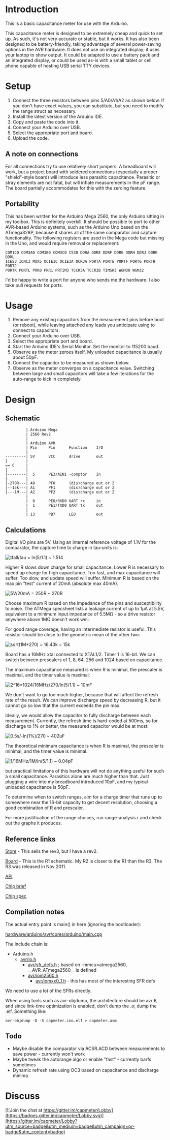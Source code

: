 Introduction
============

This is a basic capacitance meter for use with the Arduino.

This capacitance meter is designed to be extremely cheap and quick to set up. As
such, it's not very accurate or stable, but it works. It has also been designed
to be battery-friendly, taking advantage of several power-saving options in the
AVR hardware. It does not use an integrated display; it uses your laptop to show
output. It could be adapted to use a battery pack and an integrated display, or
could be used as-is with a small tablet or cell phone capable of hosting USB
serial TTY devices.

Setup
=====

1. Connect the three resistors between pins 5/A0/A1/A2 as shown below. If you
   don't have exact values, you can substitute, but you need to modify the range
   struct as necessary.
2. Install the latest version of the Arduino IDE.
3. Copy and paste the code into it.
4. Connect your Arduino over USB.
5. Select the appropriate port and board.
6. Upload the code.

A note on connections
---------------------
For all connections try to use relatively short jumpers. A breadboard will
work, but a project board with soldered connections (especially a proper
"shield"-style board) will introduce less parasitic capacitance. Parasitic or
stray elements are not fatal, but will inflate measurements in the pF range.
The board partially accommodates for this with the zeroing feature.

Portability
-----------
This has been written for the Arduino Mega 2560, the only Arduino sitting in my
toolbox. This is definitely overkill. It should be possible to port to other
AVR-based Arduino systems, such as the Arduino Uno based on the ATmega328P,
because it shares all of the same comparator and capture functionality. The
following registers are used in the Mega code but missing in the Uno, and would
require removal or replacement:

    COM1C0 COM3A0 COM3B0 COM3C0 CS30 DDRA DDRE DDRF DDRG DDRH DDRJ DDRK DDRL
    ICES3 ICNC3 MUX5 OCIE1C OCIE3A OCR3A PORTA PORTE PORTF PORTG PORTH PORTJ
    PORTK PORTL PRR0 PRR1 PRTIM3 TCCR3A TCCR3B TIMSK3 WGM30 WGM32

I'd be happy to write a port for anyone who sends me the hardware. I also take
pull requests for ports.

Usage
=====
1. Remove any existing capacitors from the measurement pins before boot (or
   reboot), while leaving attached any leads you anticipate using to connect to
   capacitors.
2. Connect your Arduino over USB.
3. Select the appropriate port and board.
4. Start the Arduino IDE's Serial Monitor. Set the monitor to 115200 baud.
5. Observe as the meter zeroes itself. My unloaded capacitance is usually about
   50pF.
6. Connect the capacitor to be measured as shown below.
7. Observe as the meter converges on a capacitance value. Switching between
   large and small capacitors will take a few iterations for the auto-range to
   kick in completely.

Design
======

Schematic
---------
             | Arduino Mega
             | 2560 Rev2
             |
             | Arduino AVR
             | Pin     Pin      Function    I/O
             |
    ---------| 5V      VCC      drive       out
    |        |
    == C     |
    |        |
    |--------|  5      PE3/AIN1 -comptor    in
    |        |
    |-270R---| A0      PF0      (dis)charge out or Z
    |--15k---| A1      PF1      (dis)charge out or Z
    |---1M---| A2      PF2      (dis)charge out or Z
             |
             |  0      PE0/RXD0 UART rx     in
             |  1      PE1/TXD0 UART tx     out
             |
             | 13      PB7      LED         out

Calculations
------------

Digital I/O pins are 5V.
Using an internal reference voltage of 1.1V for the comparator, the capture time
to charge in tau-units is:

<img src="https://latex.codecogs.com/gif.latex?\frac%7Bt_%7Bfall%7D%7D\tau=ln\left(\frac%7B5%7D%7B1.1%7D\right)\approx1.514"
title="tfall/tau = ln(5/1.1) ~ 1.514" />

Higher R slows down charge for small capacitance.
Lower R is necessary to speed up charge for high capacitance.
Too fast, and max capacitance will suffer.
Too slow, and update speed will suffer.
Minimum R is based on the max pin "test" current of 20mA (absolute max 40mA).

<img src="https://latex.codecogs.com/gif.latex?\frac%7B5V%7D%7B20mA%7D=250\Omega\approx270\Omega"
title="5V/20mA = 250R ~ 270R" />

Choose maximum R based on the impedance of the pins and susceptibility to noise.
The ATMega specsheet lists a leakage current of up to 1μA at 5.5V, equivalent to
a minimum input impedance of 5.5MΩ - so a drive resistor anywhere above 1MΩ
doesn't work well.

For good range coverage, having an intermediate resistor is useful. This
resistor should be close to the geometric mean of the other two:

<img src="https://latex.codecogs.com/gif.latex?\sqrt%7B1M\Omega\cdot270\Omega%7D\approx16.43k\Omega\approx15k\Omega"
title="sqrt(1M*270) ~ 16.43k ~ 15k" />

Board has a 16MHz xtal connected to XTAL1/2. Timer 1 is 16-bit.
We can switch between prescalers of 1, 8, 64, 256 and 1024 based on capacitance.

The maximum capacitance measured is when R is minimal, the prescaler is maximal,
and the timer value is maximal:

<img src="https://latex.codecogs.com/gif.latex?\frac%7B2^%7B16%7D\cdot1024%7D%7B16\textup%7BMHz%7D\cdot270\Omega\cdot%20ln(5/1.1)%7D\approx10\textup%7BmF%7D"
title="2^16*1024/16MHz/270/ln(5/1.1) ~ 10mF" />

We don't want to go too much higher, because that will affect the refresh rate
of the result. We can improve discharge speed by decreasing R, but it cannot go
so low that the current exceeds the pin max.

Ideally, we would allow the capacitor to fully discharge between each
measurement. Currently, the refresh time is hard-coded at 500ms, so for 
discharge to 1% or better, the measured capacitor would be at most:

<img src="http://latex.codecogs.com/gif.latex?%5Cfrac%7B0.5s%7D%7B-ln%281%5C%25%29%5Ccdot270%5COmega%7D%5Capprox402%5Cmu%20F"
title="0.5s/-ln(1%)/270 ~ 402uF" />

The theoretical minimum capacitance is when R is maximal, the prescaler is
minimal, and the timer value is minimal:

<img src="https://latex.codecogs.com/gif.latex?\frac%7B1%7D%7B16\textup%7BMHz%7D\cdot1M\Omega\cdot%20ln\left(5/1.1\right)%7D\approx0.04\textup%7BpF%7D"
title="1/16MHz/1M/ln(5/1.1) ~ 0.04pF" />

but practical limitations of this hardware will not do anything useful for such
a small capacitance. Parasitics alone are much higher than that. Just plugging a
wire into my breadboard introduced 10pF, and my typical unloaded capacitance is
50pF.

To determine when to switch ranges, aim for a charge timer that runs up to
somewhere near the 16-bit capacity to get decent resolution, choosing a good
combination of R and prescaler.

For more justification of the range choices, run range-analysis.r and check out
the graphs it produces.

Reference links
---------------

[Store](https://store.arduino.cc/usa/arduino-mega-2560-rev3) - This sells the
rev3, but I have a rev2.

[Board](https://www.arduino.cc/en/uploads/Main/arduino-mega2560-schematic.pdf) -
This is the R1 schematic. My R2 is closer to the R1 than the R3. The R3 was
released in Nov 2011.

[API](https://www.arduino.cc/en/Reference/HomePage)

[Chip brief](http://www.microchip.com/wwwproducts/en/ATmega2560)

[Chip spec](http://ww1.microchip.com/downloads/en/DeviceDoc/Atmel-2549-8-bit-AVR-Microcontroller-ATmega640-1280-1281-2560-2561_datasheet.pdf)

Compilation notes
-----------------

The actual entry point is main() in here (ignoring the bootloader):

[hardware/arduino/avr/cores/arduino/main.cpp](https://github.com/arduino/Arduino/blob/master/hardware/arduino/avr/cores/arduino/main.cpp)

The include chain is:

* Arduino.h
  * [avr/io.h](https://github.com/vancegroup-mirrors/avr-libc/blob/master/avr-libc/include/avr/io.h)
    * [avr/sfr_defs.h](https://github.com/vancegroup-mirrors/avr-libc/blob/master/avr-libc/include/avr/sfr_defs.h)
      ; based on -mmcu=atmega2560, \_\_AVR_ATmega2560\_\_ is defined
    * [avr/iom2560.h](https://github.com/vancegroup-mirrors/avr-libc/blob/master/avr-libc/include/avr/iom2560.h)
      * [avr/iomxx0\_1.h](https://github.com/vancegroup-mirrors/avr-libc/blob/master/avr-libc/include/avr/iomxx0_1.h) -
        this has most of the interesting SFR defs
      
We need to use a lot of the SFRs directly.

When using tools such as avr-objdump, the architecture should be avr:6, and
since link-time optimization is enabled, don't dump the .o; dump the .elf.
Something like:

    avr-objdump -D -S capmeter.ino.elf > capmeter.asm

Todo
----

* Maybe disable the comparator via ACSR.ACD between measurements to save power -
  currently won't work
* Maybe tweak the autorange algo or enable "fast" - currently barfs sometimes
* Dynamic refresh rate using OC3 based on capacitance and discharge minima

Discuss
=======

[![Join the chat at https://gitter.im/capmeter/Lobby](https://badges.gitter.im/capmeter/Lobby.svg)](https://gitter.im/capmeter/Lobby?utm_source=badge&utm_medium=badge&utm_campaign=pr-badge&utm_content=badge)

